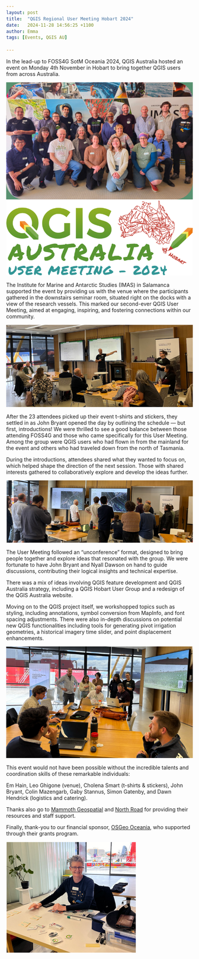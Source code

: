 ```yaml
---
layout: post
title:  "QGIS Regional User Meeting Hobart 2024"
date:   2024-11-28 14:56:25 +1100
author: Emma
tags: [Events, QGIS AU]

---
```



In the lead-up to FOSS4G SotM Oceania 2024, QGIS Australia hosted an event on Monday 4th November in Hobart to bring together QGIS users from across Australia.

<div class="inline-images">
  <img class="centered-image w-50" src="/assets/img/posts/QGIS_UM_rounded_small.jpg" alt="Group photo"/>
  <img class="centered-image w-50" src="/assets/img/posts/2024_meeting_logo.png" alt="Logo"/>
</div>

The Institute for Marine and Antarctic Studies (IMAS) in Salamanca supported the event by providing us with the venue where the participants gathered in the downstairs seminar room, situated right on the docks with a view of the research vessels. This marked our second-ever QGIS User Meeting, aimed at engaging, inspiring, and fostering connections within our community.

<img class="centered-image" src="/assets/img/posts/UM2024p1.png" alt="Intro photo"/>

After the 23 attendees picked up their event t-shirts and stickers, they settled in as John Bryant opened the day by outlining the schedule — but first, introductions! We were thrilled to see a good balance between those attending FOSS4G and those who came specifically for this User Meeting. Among the group were QGIS users who had flown in from the mainland for the event and others who had traveled down from the north of Tasmania.

During the introductions, attendees shared what they wanted to focus on, which helped shape the direction of the next session. Those with shared interests gathered to collaboratively explore and develop the ideas further.

<img class="centered-image" src="/assets/img/posts//UM2024p2.png" alt= "Study photo"/>

The User Meeting followed an “unconference” format, designed to bring people together and explore ideas that resonated with the group. We were fortunate to have John Bryant and Nyall Dawson on hand to guide discussions, contributing their logical insights and technical expertise.

There was a mix of ideas involving QGIS feature development and QGIS Australia strategy, including a QGIS Hobart User Group and a redesign of the QGIS Australia website. 

Moving on to the QGIS project itself, we workshopped topics such as styling, including annotations, symbol conversion from MapInfo, and font spacing adjustments. There were also in-depth discussions on potential new QGIS functionalities including tools for generating pivot irrigation geometries, a historical imagery time slider, and point displacement enhancements.

<img class="centered-image" src="/assets/img/posts/UM2024p3.png" alt= "People looking at computers"/>

This event would not have been possible without the incredible talents and coordination skills of these remarkable individuals:

Em Hain, Leo Ghigone (venue), Cholena Smart (t-shirts & stickers), John Bryant, Colin Mazengarb, Gaby Stannus, Simon Gatenby, and Dawn Hendrick (logistics and catering). 

Thanks also go to [Mammoth Geospatial](https://mammothgeospatial.com/) and [North Road](https://north-road.com/) for providing their resources and staff support.

Finally, thank-you to our financial sponsor, [OSGeo Oceania](https://osgeo-oceania.org/), who supported through their grants program.

<img class="centered-image" src="/assets/img/posts/UM2024dawn.png" alt= "Dawn"/>
